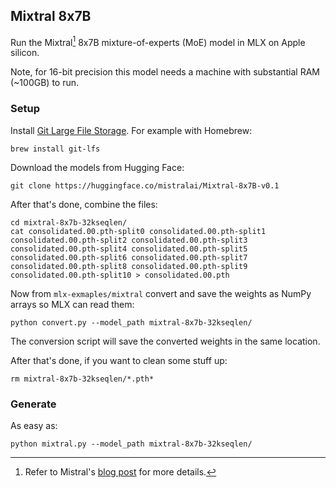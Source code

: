 ## Mixtral 8x7B

Run the Mixtral[^mixtral] 8x7B mixture-of-experts (MoE) model in MLX on Apple silicon.

Note, for 16-bit precision this model needs a machine with substantial RAM (~100GB) to run.

### Setup

Install [Git Large File
Storage](https://docs.github.com/en/repositories/working-with-files/managing-large-files/installing-git-large-file-storage).
For example with Homebrew:

```
brew install git-lfs
```

Download the models from Hugging Face:

```
git clone https://huggingface.co/mistralai/Mixtral-8x7B-v0.1
```

After that's done, combine the files:
```
cd mixtral-8x7b-32kseqlen/
cat consolidated.00.pth-split0 consolidated.00.pth-split1 consolidated.00.pth-split2 consolidated.00.pth-split3 consolidated.00.pth-split4 consolidated.00.pth-split5 consolidated.00.pth-split6 consolidated.00.pth-split7 consolidated.00.pth-split8 consolidated.00.pth-split9 consolidated.00.pth-split10 > consolidated.00.pth
```

Now from `mlx-exmaples/mixtral` convert and save the weights as NumPy arrays so
MLX can read them:

```
python convert.py --model_path mixtral-8x7b-32kseqlen/
```

The conversion script will save the converted weights in the same location.

After that's done, if you want to clean some stuff up:

```
rm mixtral-8x7b-32kseqlen/*.pth*
```

### Generate

As easy as:

```
python mixtral.py --model_path mixtral-8x7b-32kseqlen/
```

[^mixtral]: Refer to Mistral's [blog post](https://mistral.ai/news/mixtral-of-experts/) for more details.
